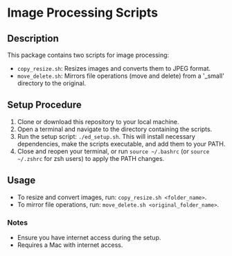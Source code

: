 # Image Processing Scripts

## Description
This package contains two scripts for image processing:
- `copy_resize.sh`: Resizes images and converts them to JPEG format.
- `move_delete.sh`: Mirrors file operations (move and delete) from a '_small' directory to the original.

## Setup Procedure
1. Clone or download this repository to your local machine.
2. Open a terminal and navigate to the directory containing the scripts.
3. Run the setup script: `./ed_setup.sh`. This will install necessary dependencies, make the scripts executable, and add them to your PATH.
4. Close and reopen your terminal, or run `source ~/.bashrc` (or `source ~/.zshrc` for zsh users) to apply the PATH changes.

## Usage
- To resize and convert images, run: `copy_resize.sh <folder_name>`.
- To mirror file operations, run: `move_delete.sh <original_folder_name>`.

### Notes
- Ensure you have internet access during the setup.
- Requires a Mac with internet access.
